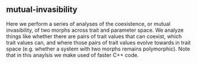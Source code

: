 ## mutual-invasibility

Here we perform a series of analyses of the coexistence, or mutual invasibility, of two morphs across trait and parameter space. We analyze things like whether there are pairs of trait values that can coexist, which trait values can, and where those pairs of trait values evolve towards in trait space (e.g. whether a system with two morphs remains polymorphic). Note that in this anaylsis we make used of faster C++ code.
